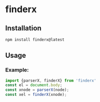 
# finderx


## Installation

```sh
npm install finderx@latest
```

## Usage

### Example:

```js
import {parserX, finderX} from 'finderx'
const el = document.body;
const xnode = parserX(node);
const xel = finderX(xnode);

```